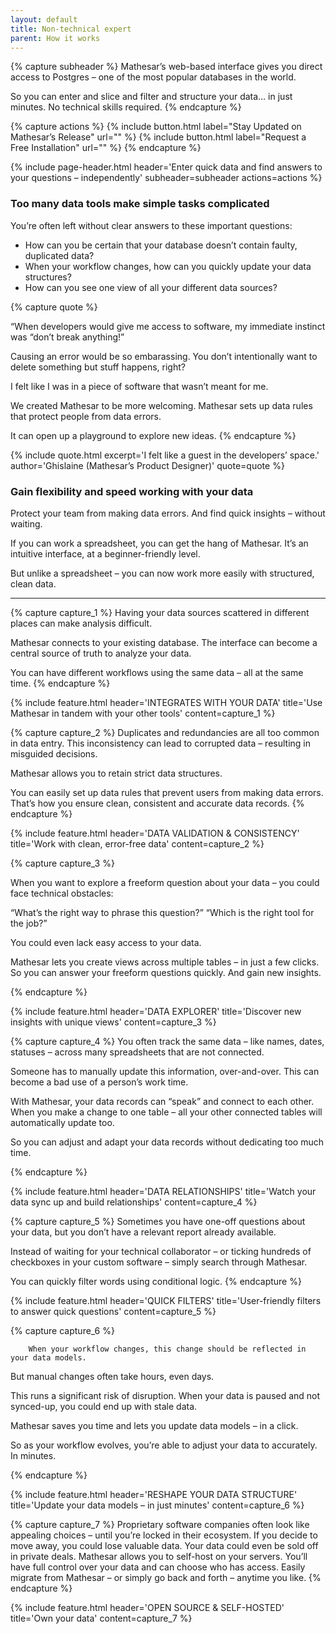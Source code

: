 ```yaml
---
layout: default
title: Non-technical expert
parent: How it works
---
```

{% capture subheader %}
Mathesar’s web-based interface gives you direct access to Postgres – one of the most popular databases in the world.

So you can enter and slice and filter and structure your data… in just minutes.
No technical skills required.
{% endcapture %}

{% capture actions %}
{% include button.html label="Stay Updated on Mathesar’s Release" url="" %}
{% include button.html label="Request a Free Installation" url="" %}
{% endcapture %}

{% include page-header.html
header='Enter quick data and find answers to your questions – independently'
subheader=subheader
actions=actions
%}

### Too many data tools make simple tasks complicated

You’re often left without clear answers to these important questions:

- How can you be certain that your database doesn’t contain faulty, duplicated data?
- When your workflow changes, how can you quickly update your data structures?
- How can you see one view of all your different data sources?

{% capture quote %}

“When developers would give me access to software, my immediate instinct was “don’t break anything!”

Causing an error would be so embarassing. You don’t intentionally want to delete something but stuff happens, right?

I felt like I was in a piece of software that wasn’t meant for me.

We created Mathesar to be more welcoming. Mathesar sets up data rules that protect people from data errors.

It can open up a playground to explore new ideas.
{% endcapture %}

{%
include quote.html
excerpt='I felt like a guest in the developers’ space.'
author='Ghislaine (Mathesar’s Product Designer)'
quote=quote
%}

### Gain flexibility and speed working with your data

Protect your team from making data errors. And find quick insights – without waiting.

If you can work a spreadsheet, you can get the hang of Mathesar.
It’s an intuitive interface, at a beginner-friendly level.

But unlike a spreadsheet – you can now work more easily with structured, clean data.

---

{% capture capture_1 %}
Having your data sources scattered in different places can make analysis difficult.

Mathesar connects to your existing database. The interface can become a central source of truth to analyze your data.

You can have different workflows using the same data – all at the same time.
{% endcapture %}

{% include feature.html
    header='INTEGRATES WITH YOUR DATA'
    title='Use Mathesar in tandem with your other tools'
    content=capture_1
%}

{% capture capture_2 %}
Duplicates and redundancies are all too common in data entry. This inconsistency can lead to corrupted data – resulting in misguided decisions.

Mathesar allows you to retain strict data structures.

You can easily set up data rules that prevent users from making data errors.
That’s how you ensure clean, consistent and accurate data records.
{% endcapture %}

{% include feature.html
    header='DATA VALIDATION & CONSISTENCY'
    title='Work with clean, error-free data'
    content=capture_2
%}

{% capture capture_3 %}

When you want to explore a freeform question about your data – you could face technical obstacles:

“What’s the right way to phrase this question?”
“Which is the right tool for the job?”

You could even lack easy access to your data.

Mathesar lets you create views across multiple tables – in just a few clicks. So you can answer your freeform questions quickly. And gain new insights.

{% endcapture %}

{% include feature.html
    header='DATA EXPLORER'
    title='Discover new insights with unique views'
    content=capture_3
%}

{% capture capture_4 %}
You often track the same data – like names, dates, statuses – across many spreadsheets that are not connected.

Someone has to manually update this information, over-and-over. This can become a bad use of a person’s work time.

With Mathesar, your data records can “speak” and connect to each other. When you make a change to one table – all your other connected tables will automatically update too.

So you can adjust and adapt your data records without dedicating too much time.

{% endcapture %}

{% include feature.html
    header='DATA RELATIONSHIPS'
    title='Watch your data sync up and build relationships'
    content=capture_4
%}

{% capture capture_5 %}
Sometimes you have one-off questions about your data, but you don’t have a relevant report already available.

Instead of waiting for your technical collaborator – or ticking hundreds of checkboxes in your custom software – simply search through Mathesar.

You can quickly filter words using conditional logic.
{% endcapture %}

{% include feature.html
    header='QUICK FILTERS'
    title='User-friendly filters to answer quick questions'
    content=capture_5
%}

{% capture capture_6 %}

        When your workflow changes, this change should be reflected in your data models.
But manual changes often take hours, even days.

This runs a significant risk of disruption. When your data is paused and not synced-up, you could end up with stale data.

Mathesar saves you time and lets you update data models – in a click.

So as your workflow evolves, you’re able to adjust your data to accurately. In minutes.

{% endcapture %}

{% include feature.html
    header='RESHAPE YOUR DATA STRUCTURE'
    title='Update your data models – in just minutes'
    content=capture_6
%}

{% capture capture_7 %}
Proprietary software companies often look like appealing choices – until you’re locked in their ecosystem.
If you decide to move away, you could lose valuable data. Your data could even be sold off in private deals.
Mathesar allows you to self-host on your servers. You’ll
have full control over your data and can choose who has access.
Easily migrate from Mathesar – or simply go back and forth – anytime you like.
{% endcapture %}

{% include feature.html
    header='OPEN SOURCE & SELF-HOSTED'
    title='Own your data'
    content=capture_7
%}
